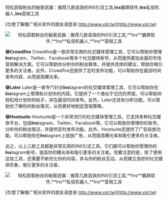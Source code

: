 轻松获取粉丝的秘密武器：推荐几款高效的INS引流工具,**Ins**霸屏软件,**Ins**私信机器人,**Ins**营销工具

[😍想了解推广相关软件的朋友请登录 http://www.vst.tw](http://www.vst.tw)

 <center><img src="https://vst.tw/MP4/tuiguang/png/0.png" alt="轻松获取粉丝的秘密武器：推荐几款高效的INS引流工具,**Ins**霸屏软件,**Ins**私信机器人,**Ins**营销工具"></center>

**😄Crowdfire**
Crowdfire是一款非常实用的社交媒体管理工具，它可以帮助你管理**Ins**tagram、Twitter、Facebook等多个社交媒体账号，从而提供更加全面的市场营销解决方案。它可以帮助你分析你的粉丝群体，并提供具体的建议，帮助你吸引更多的关注者。此外，Crowdfire还提供了定时发布功能，可以帮助你在最佳时间发布内容，从而提高曝光率。

**😄Later**
Later是一款专门针对**Ins**tagram的社交媒体管理工具，它可以帮助你在**Ins**tagram上管理和计划你的内容。它提供了一个类似于日历的界面，可以帮助你轻松地计划你的帖子，并在最佳时间发布。此外，Later还具有分析功能，可以帮助你了解你的粉丝情况，从而更好地制定营销策略。

**😄Hootsuite**
Hootsuite是一个非常流行的社交媒体管理工具，它支持多种社交媒体平台，包括**Ins**tagram、Twitter、Facebook等。它可以帮助你管理你的账号，分析你的粉丝情况，并提供定时发布功能。此外，Hootsuite还提供了广告投放功能，可以帮助你在**Ins**tagram上投放广告，从而提高曝光率和吸引更多的关注者。

总之，以上三款工具都是非常实用的INS引流工具，它们都可以帮助你管理你的**Ins**tagram账号，提高你的曝光率和吸引更多的关注者。但要注意的是，除了使用这些工具，还需要不断优化你的内容，并与你的粉丝互动，从而建立良好的社交媒体形象，吸引更多的关注者。

 <center><img src="https://vst.tw/MP4/tuiguang/png/5.png" alt="轻松获取粉丝的秘密武器：推荐几款高效的INS引流工具,**Ins**霸屏软件,**Ins**私信机器人,**Ins**营销工具"></center>

[😍想了解推广相关软件的朋友请登录 http://www.vst.tw](http://www.vst.tw)



